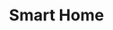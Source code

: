 ---
title: 'Smart Home'
layout: category
taxonomy: smart-home
entries_layout: grid
classes: wide
---